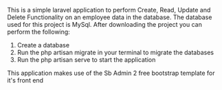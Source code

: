 This is a simple laravel application to perform Create, Read, Update and Delete Functionality on an employee data in the database.
The database used for this project is MySql.
After downloading the project you can perform the following:
1. Create a database
2. Run the php artisan migrate in your terminal to migrate the databases
3. Run the php artisan serve to start the application


This application makes use of the Sb Admin 2 free  bootstrap template for it's front end